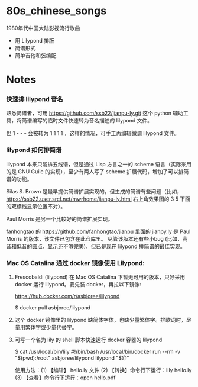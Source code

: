 # 80s_chinese_songs

1980年代中国大陆影视流行歌曲

* 用 Lilypond 排版
* 简谱形式
* 简单吉他和弦编配

# Notes

### 快速排 lilypond 音名

熟悉简谱者，可用 https://github.com/ssb22/jianpu-ly.git  这个 python 辅助工具，将简谱编写的临时文件快速转为音名描述的 lilypond 文件。

但 1 - - - 会被转为 1 1 1 1 ，这样的情况，可手工再编辑微调 lilypond 文件。

### lilypond 如何排简谱

lilypond 本来只能排五线谱，但是通过 Lisp 方言之一的 scheme 语言（实际采用的是 GNU Guile 的实现），至少有两人写了 scheme 扩展代码，增加了可以排简谱的功能。

Silas S. Brown 是最早提供简谱扩展实现的，但生成的简谱有些问题（比如，https://ssb22.user.srcf.net/mwrhome/jianpu-ly.html 右上角效果图的 3 5 下面的双横线显示位置不对）。

Paul Morris 是另一个比较好的简谱扩展实现。

fanhongtao 的 https://github.com/fanhongtao/jianpu  里面的 jianpy.ly 是 Paul Morris 的版本，该文件已包含在此仓库里。
尽管该版本还有些小bug (比如，高音和低音的圆点，显示还不够完美)，但已是现在 lilypond 排简谱的最佳实现。


### Mac OS Catalina 通过 docker 镜像使用 Lilypond:

1. Frescobaldi (lilypond) 在 Mac OS Catalina 下暂无可用的版本，只好采用 docker 运行 lilypond。要先装 docker，再拉以下镜像:

    https://hub.docker.com/r/asbjoree/lilypond

    $ docker pull asbjoree/lilypond

2. 这个 docker 镜像里的 lilypond 缺简体字体，也缺少量繁体字。排歌词时，尽量用繁体字或少量代替字。

3. 可写一个名为 lily 的 shell 脚本快速运行 docker 容器的 lilypond 

    $ cat /usr/local/bin/lily
    #!/bin/bash
    /usr/local/bin/docker run --rm -v "$(pwd):/root" asbjoree/lilypond lilypond "$@"

   使用方法：(1) 【编辑】 hello.ly 文件 (2) 【转换】命令行下运行：lily hello.ly  (3) 【查看】命令行下运行：open hello.pdf 
